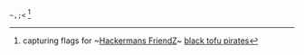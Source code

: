 <code>~,;<</code> [^1]


[^1]: capturing flags for ~[Hackermans FriendZ](https://ctftime.org/team/162962)~ [black tofu pirates](https://ctftime.org/team/197299)
